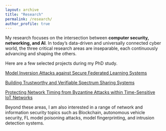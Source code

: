 ```yaml
---
layout: archive
title: "Research"
permalink: /research/
author_profile: true
---
```


My research focuses on the intersection between **computer security, networking, and AI**. In today’s data-driven and universally connected cyber world, the three critical research areas are inseparable, each continuously advancing and shaping the others. 

Here are a few selected projects during my PhD study.

[Model Inversion Attacks against Secure Federated Learning Systems](https://shishishi123.github.io/research/FL-Privacy/)

[Building Trustworthy and Verifiable Spectrum Sharing Systems](https://shishishi123.github.io/research/SAS-Security/)

[Protecting Network Timing from Byzantine Attacks within Time-Sensitive IoT Networks](https://shishishi123.github.io/research/IoT-Security/)

Beyond these areas, I am also interested in a range of network and information security topics such as Blockchain, autonomous vehicle security, FL model poisoning attacks, model fingerprinting, and intrusion detection systems. 
